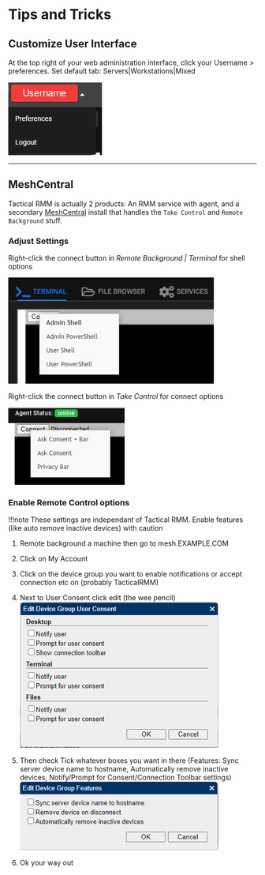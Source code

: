 # Tips and Tricks

## Customize User Interface

At the top right of your web administration interface, click your Username > preferences. Set default tab: Servers|Workstations|Mixed

![User Preferences](images/trmm_user_preferences.png)

*****

## MeshCentral

Tactical RMM is actually 2 products: An RMM service with agent, and a secondary [MeshCentral](https://github.com/Ylianst/MeshCentral) install that handles the `Take Control` and `Remote Background` stuff.

### Adjust Settings

Right-click the connect button in *Remote Background | Terminal* for shell options

![Terminal](images/tipsntricks_meshterminal.png)

Right-click the connect button in *Take Control* for connect options

![Terminal](images/tipsntricks_meshcontrol.png)

### Enable Remote Control options

!!!note
    These settings are independant of Tactical RMM. Enable features (like auto remove inactive devices) with caution

1. Remote background a machine then go to mesh.EXAMPLE.COM
2. Click on My Account
3. Click on the device group you want to enable notifications or accept connection etc on (probably TacticalRMM)
4. Next to User Consent click edit (the wee pencil)<br>
![Features](images/mesh_userconsent.png)
5. Then check Tick whatever boxes you want in there (Features: Sync server device name to hostname, Automatically remove inactive devices, Notify/Prompt for Consent/Connection Toolbar settings)<br>
![Features](images/mesh_features.png)

6. Ok your way out

